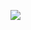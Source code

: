 [![](https://jitpack.io/v/Gael-Bernard/jitpack-test.svg)](https://jitpack.io/#Gael-Bernard/jitpack-test)

